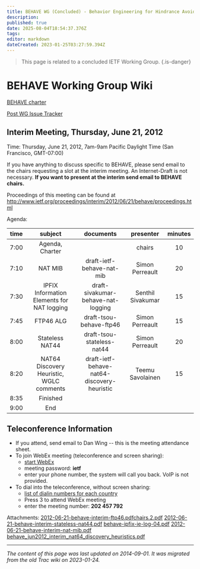 ```yaml
---
title: BEHAVE WG (Concluded) - Behavior Engineering for Hindrance Avoidance
description: 
published: true
date: 2025-08-04T18:54:37.376Z
tags: 
editor: markdown
dateCreated: 2023-01-25T03:27:59.394Z
---
```


> This page is related to a concluded IETF Working Group.
{.is-danger}

# BEHAVE Working Group Wiki
[BEHAVE charter](http://www.ietf.org/html.charters/behave-charter.html)

[Post WG Issue Tracker](/group/behave/PostIssueTracker)

## Interim Meeting, Thursday, June 21, 2012
Time: Thursday, June 21, 2012, 7am-9am Pacific Daylight Time (San Francisco, GMT-07:00)

If you have anything to discuss specific to BEHAVE, please send email to the chairs requesting a slot at the interim meeting. An Internet-Draft is not necessary. **If you want to present at the interim send email to BEHAVE chairs.**

Proceedings of this meeting can be found at http://www.ietf.org/proceedings/interim/2012/06/21/behave/proceedings.html

Agenda:

| time |                   subject                  |                  documents                  |     presenter     | minutes |
|:----:|:------------------------------------------:|:-------------------------------------------:|:-----------------:|:-------:|
| 7:00 | Agenda, Charter                            |                                             | chairs            |      10 |
| 7:10 | NAT MIB                                    | draft-ietf-behave-nat-mib                   | Simon Perreault   |      20 |
| 7:30 | IPFIX Information Elements for NAT logging | draft-sivakumar-behave-nat-logging          | Senthil Sivakumar |      15 |
| 7:45 | FTP46 ALG                                  | draft-tsou-behave-ftp46                     | Simon Perreault   |      15 |
| 8:00 | Stateless NAT44                            | draft-tsou-stateless-nat44                  | Simon Perreault   |      20 |
| 8:20 | NAT64 Discovery Heuristic, WGLC comments   | draft-ietf-behave-nat64-discovery-heuristic | Teemu Savolainen  |      15 |
| 8:35 | Finished                                   |                                             |                   |         |
| 9:00 | End                                        |                                             |                   |         |
## Teleconference Information
- If you attend, send email to Dan Wing -- this is the meeting attendance sheet.
- To join WebEx meeting (teleconference and screen sharing):
	- [start WebEx](https://cisco.webex.com/ciscosales/j.php?ED=197918192&UID=0&PW=NZDg2OTE2YWY2&RT=MiM0)
	- meeting password: **ietf**
	- enter your phone number, the system will call you back. VoIP is not provided.
- To dial into the teleconference, without screen sharing:
	- [list of dialin numbers for each country](http://cisco.com/en/US/about/doing_business/conferencing/index.html)
	- Press 3 to attend WebEx meeting
	- enter the meeting number: **202 457 792**
  
Attachments:
[2012-06-21-behave-interim-ftp46.pdf](/2012-06-21-behave-interim-ftp46.pdf)[chairs.2.pdf](/chairs.2.pdf)
[2012-06-21-behave-interim-stateless-nat44.pdf](/2012-06-21-behave-interim-stateless-nat44.pdf)
[behave-ipfix-ie-log-04.pdf](/behave-ipfix-ie-log-04.pdf)
[2012-06-21-behave-interim-nat-mib.pdf](/2012-06-21-behave-interim-nat-mib.pdf)
[behave_jun2012_interim_nat64_discovery_heuristics.pdf](/behave_jun2012_interim_nat64_discovery_heuristics.pdf)
&nbsp;
&nbsp;
&nbsp;

---

*The content of this page was last updated on 2014-09-01. It was migrated from the old Trac wiki on 2023-01-24.*